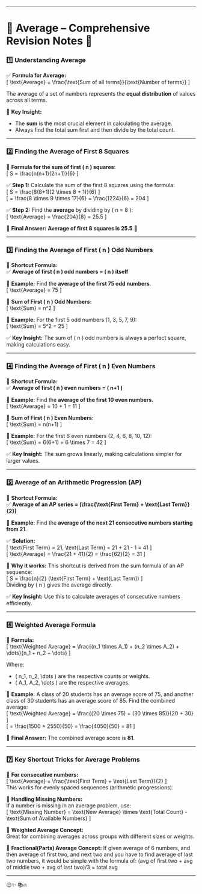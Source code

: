 
---

# **📖 Average – Comprehensive Revision Notes** 🎯  

### **1️⃣ Understanding Average**  
✅ **Formula for Average:**  
\[
\text{Average} = \frac{\text{Sum of all terms}}{\text{Number of terms}}
\]  

The average of a set of numbers represents the **equal distribution** of values across all terms.  

📌 **Key Insight:**  
- The **sum** is the most crucial element in calculating the average.  
- Always find the total sum first and then divide by the total count.

---

### **2️⃣ Finding the Average of First 8 Squares**  

📌 **Formula for the sum of first \( n \) squares:**  
\[
S = \frac{n(n+1)(2n+1)}{6}
\]  

✅ **Step 1:** Calculate the sum of the first 8 squares using the formula:  
\[
S = \frac{8(8+1)(2 \times 8 + 1)}{6}
\]  
\[
= \frac{8 \times 9 \times 17}{6} = \frac{1224}{6} = 204
\]  

✅ **Step 2:** Find the **average** by dividing by \( n = 8 \):  
\[
\text{Average} = \frac{204}{8} = 25.5
\]  

📌 **Final Answer:** **Average of first 8 squares is 25.5** 🚀  

---

### **3️⃣ Finding the Average of First \( n \) Odd Numbers**  

📌 **Shortcut Formula:**  
✅ **Average of first \( n \) odd numbers = \( n \) itself**  

🔹 **Example:** Find the **average of the first 75 odd numbers**.  
\[
\text{Average} = 75
\]  

📌 **Sum of First \( n \) Odd Numbers:**  
\[
\text{Sum} = n^2
\]  

🔹 **Example:** For the first 5 odd numbers (1, 3, 5, 7, 9):  
\[
\text{Sum} = 5^2 = 25
\]  

✅ **Key Insight:** The sum of \( n \) odd numbers is always a perfect square, making calculations easy.

---

### **4️⃣ Finding the Average of First \( n \) Even Numbers**  

📌 **Shortcut Formula:**  
✅ **Average of first \( n \) even numbers = \( n+1 \)**  

🔹 **Example:** Find the **average of the first 10 even numbers**.  
\[
\text{Average} = 10 + 1 = 11
\]  

📌 **Sum of First \( n \) Even Numbers:**  
\[
\text{Sum} = n(n+1)
\]  

🔹 **Example:** For the first 6 even numbers (2, 4, 6, 8, 10, 12):  
\[
\text{Sum} = 6(6+1) = 6 \times 7 = 42
\]  

✅ **Key Insight:** The sum grows linearly, making calculations simpler for larger values.  

---

### **5️⃣ Average of an Arithmetic Progression (AP)**  

📌 **Shortcut Formula:**  
✅ **Average of an AP series = \(\frac{\text{First Term} + \text{Last Term}}{2}\)**  

🔹 **Example:** Find the **average of the next 21 consecutive numbers starting from 21**.  

✅ **Solution:**  
\[
\text{First Term} = 21, \text{Last Term} = 21 + 21 - 1 = 41
\]  
\[
\text{Average} = \frac{21 + 41}{2} = \frac{62}{2} = 31
\]  

📌 **Why it works:** This shortcut is derived from the sum formula of an AP sequence:  
\[
S = \frac{n}{2} (\text{First Term} + \text{Last Term})
\]  
Dividing by \( n \) gives the average directly.  

✅ **Key Insight:** Use this to calculate averages of consecutive numbers efficiently.

---

### **6️⃣ Weighted Average Formula**  

📌 **Formula:**  
\[
\text{Weighted Average} = \frac{(n_1 \times A_1) + (n_2 \times A_2) + \dots}{n_1 + n_2 + \dots}
\]  

Where:  
- \( n_1, n_2, \dots \) are the respective counts or weights.  
- \( A_1, A_2, \dots \) are the respective averages.

🔹 **Example:** A class of 20 students has an average score of 75, and another class of 30 students has an average score of 85. Find the combined average:  
\[
\text{Weighted Average} = \frac{(20 \times 75) + (30 \times 85)}{20 + 30}
\]  
\[
= \frac{1500 + 2550}{50} = \frac{4050}{50} = 81
\]  

📌 **Final Answer:** The combined average score is **81**.

---

### **7️⃣ Key Shortcut Tricks for Average Problems**  

📌 **For consecutive numbers:**  
\[
\text{Average} = \frac{\text{First Term} + \text{Last Term}}{2}
\]  
This works for evenly spaced sequences (arithmetic progressions).  

📌 **Handling Missing Numbers:**  
If a number is missing in an average problem, use:  
\[
\text{Missing Number} = \text{New Average} \times \text{Total Count} - \text{Sum of Available Numbers}
\]  

📌 **Weighted Average Concept:**  
Great for combining averages across groups with different sizes or weights.  

📌 **Fractional(Parts) Average Concept:**   If given average of 6 numbers, and then average of first two, and next two and you have to find average of last two numbers, it would be simple with the formula of: (avg of first two + avg of middle two + avg of last two)/3 = total avg

---
😊✨  📚🔥
